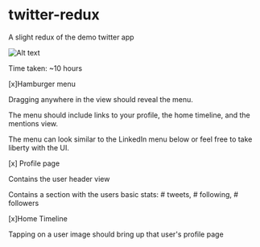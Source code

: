 # twitter-redux
A slight redux of the demo twitter app


![Alt text](https://github.com/hassank/twitter-redux/blob/master/TwitterReduxLice.gif "Twitter Redux")



Time taken: ~10 hours

[x]Hamburger menu

Dragging anywhere in the view should reveal the menu.

The menu should include links to your profile, the home timeline, and the mentions view.

The menu can look similar to the LinkedIn menu below or feel free to take liberty with the UI.

[x] Profile page

Contains the user header view

Contains a section with the users basic stats: # tweets, # following, # followers

[x]Home Timeline

Tapping on a user image should bring up that user's profile page
